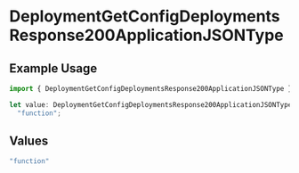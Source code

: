# DeploymentGetConfigDeploymentsResponse200ApplicationJSONType

## Example Usage

```typescript
import { DeploymentGetConfigDeploymentsResponse200ApplicationJSONType } from "orq-poc-typescript/models/operations";

let value: DeploymentGetConfigDeploymentsResponse200ApplicationJSONType =
  "function";
```

## Values

```typescript
"function"
```